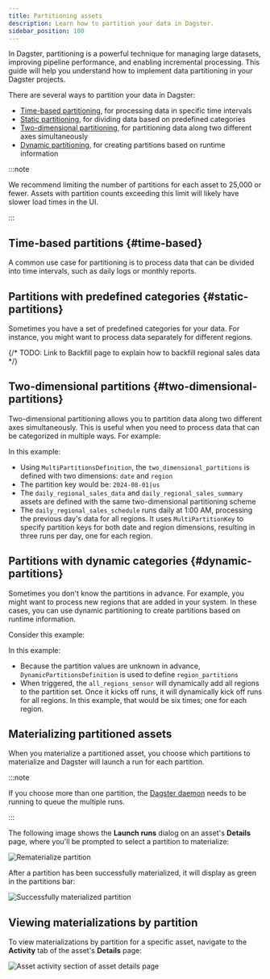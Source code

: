 ```yaml
---
title: Partitioning assets
description: Learn how to partition your data in Dagster.
sidebar_position: 100
---
```


In Dagster, partitioning is a powerful technique for managing large datasets, improving pipeline performance, and enabling incremental processing. This guide will help you understand how to implement data partitioning in your Dagster projects.

There are several ways to partition your data in Dagster:

- [Time-based partitioning](#time-based), for processing data in specific time intervals
- [Static partitioning](#static-partitions), for dividing data based on predefined categories
- [Two-dimensional partitioning](#two-dimensional-partitions), for partitioning data along two different axes simultaneously
- [Dynamic partitioning](#dynamic-partitions), for creating partitions based on runtime information

:::note

We recommend limiting the number of partitions for each asset to 25,000 or fewer. Assets with partition counts exceeding this limit will likely have slower load times in the UI.

:::

## Time-based partitions \{#time-based}

A common use case for partitioning is to process data that can be divided into time intervals, such as daily logs or monthly reports.

<CodeExample path="docs_snippets/docs_snippets/guides/data-modeling/partitioning/time_based_partitioning.py" language="python" />

## Partitions with predefined categories \{#static-partitions}

Sometimes you have a set of predefined categories for your data. For instance, you might want to process data separately for different regions.

<CodeExample path="docs_snippets/docs_snippets/guides/data-modeling/partitioning/static_partitioning.py" language="python" />

{/* TODO: Link to Backfill page to explain how to backfill regional sales data */}

## Two-dimensional partitions \{#two-dimensional-partitions}

Two-dimensional partitioning allows you to partition data along two different axes simultaneously. This is useful when you need to process data that can be categorized in multiple ways. For example:

<CodeExample path="docs_snippets/docs_snippets/guides/data-modeling/partitioning/two_dimensional_partitioning.py" language="python" />

In this example:

- Using `MultiPartitionsDefinition`, the `two_dimensional_partitions` is defined with two dimensions: `date` and `region`
- The partition key would be: `2024-08-01|us`
- The `daily_regional_sales_data` and `daily_regional_sales_summary` assets are defined with the same two-dimensional partitioning scheme
- The `daily_regional_sales_schedule` runs daily at 1:00 AM, processing the previous day's data for all regions. It uses `MultiPartitionKey` to specify partition keys for both date and region dimensions, resulting in three runs per day, one for each region.

## Partitions with dynamic categories \{#dynamic-partitions}

Sometimes you don't know the partitions in advance. For example, you might want to process new regions that are added in your system. In these cases, you can use dynamic partitioning to create partitions based on runtime information.

Consider this example:

<CodeExample path="docs_snippets/docs_snippets/guides/data-modeling/partitioning/dynamic_partitioning.py" language="python" title="Dynamic partitioning" />

In this example:

- Because the partition values are unknown in advance, `DynamicPartitionsDefinition` is used to define `region_partitions`
- When triggered, the `all_regions_sensor` will dynamically add all regions to the partition set. Once it kicks off runs, it will dynamically kick off runs for all regions. In this example, that would be six times; one for each region.

## Materializing partitioned assets

When you materialize a partitioned asset, you choose which partitions to materialize and Dagster will launch a run for each partition. 

:::note

If you choose more than one partition, the [Dagster daemon](/guides/deploy/execution/dagster-daemon) needs to be running to queue the multiple runs.

:::

The following image shows the **Launch runs** dialog on an asset's **Details** page, where you'll be prompted to select a partition to materialize:

![Rematerialize partition](/images/guides/build/partitions-and-backfills/rematerialize-partition.png)

After a partition has been successfully materialized, it will display as green in the partitions bar:

![Successfully materialized partition](/images/guides/build/partitions-and-backfills/materialized-partitioned-asset.png)

## Viewing materializations by partition

To view materializations by partition for a specific asset, navigate to the **Activity** tab of the asset's **Details** page:

![Asset activity section of asset details page](/images/guides/build/partitions-and-backfills/materialized-partitioned-asset-activity.png)